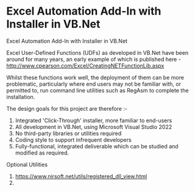 # Excel Automation Add-In with Installer in VB.Net
Excel Automation Add-In with Installer in VB.Net

Excel User-Defined Functions (UDFs) as developed in VB.Net have been around for many years, an early example of which is published here - http://www.cpearson.com/Excel/CreatingNETFunctionLib.aspx

Whilst these functions work well, the deployment of them can be more problematic, particularly where end users may not be familiar with, or permitted to, run command line utilities such as RegAsm to complete the installation. 

The design goals for this project are therefore :-

1.  Integrated 'Click-Through' installer, more familiar to end-users
2.  All development in VB.Net, using Microsoft Visual Studio 2022
3.  No third-party libraries or utilities required
4.  Coding style to support infrequent developers
5.  Fully-functional, integrated deliverable which can be studied and modified as required.

Optional Utilities
1. https://www.nirsoft.net/utils/registered_dll_view.html
2. 
